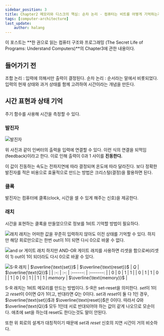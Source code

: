 ```yaml
---
sidebar_position: 3
title: Chapter2 메모리와 디스크의 핵심: 순차 논리 - 컴퓨터는 비트를 어떻게 기억하는가
tags: [computer-architecture]
last_update:
    author: halang
---
```


이 포스트는 **한 권으로 읽는 컴퓨터 구조와 프로그래밍 (The Secret Life of Programs: Understand Computers)**의 Chapter3에 관한 내용이다.

## 들어가기 전

조합 논리 : 입력에 의해서만 출력이 결정된다.
순차 논리 : 순서라는 말에서 비롯되었다. 입력의 현재 상태와 과거 상태를 함께 고려하여 시간이라는 개념을 만든다.

## 시간 표현과 상태 기억

주기 함수를 사용해 시간을 측정할 수 있다.

### 발진자

![발진자](https://velog.velcdn.com/images%2Fyun2021%2Fpost%2Ff755cb8b-367b-4813-90d4-e99196b5f7d0%2F%EB%B0%9C%EC%8B%A0%EC%9E%90%20%EA%B7%B8%EB%A6%BC.png)

위 사진과 같이 인버터의 출력을 입력에 연결할 수 있다. 이런 식의 연결을 되먹임(feedback)이라고 한다. 이로 인해 출력이 0과 1 사이를 **진동한다.**

이 값이 진동하는 속도는 전파지연에 따라 결정되며 온도에 따라 달라진다. 보다 정확한 발진자를 적은 비용으로 효율적으로 만드는 방법은 크리스털(결정)을 활용하면 된다.

### 클록

발진자는 컴퓨터에 클록(clock, 시간을 셀 수 있게 해주는 신호)을 제공한다.

### 래치

시간을 표현하는 클록을 만들었으므로 정보를 1비트 기억할 방법이 필요하다.

![래치](https://bugoverdose.github.io/static/9c4c401041cbe1d47f69c5670e1f7987/aeb78/or-gate-latch.png)
래치는 어떠한 값을 꾸준히 입력하지 않아도 이전 상태를 기억할 수 있다. 하지만 해당 회로만으로는 한번 out이 1이 되면 다시 0으로 바꿀 수 없다.

![and or 게이트 래치](https://bugoverdose.github.io/static/ce0eb5c7816f92b4addf0c24a6ac907c/a6d36/and-or-gate-latch.png)
하지만 AND-OR 게이트 래치를 사용하면 리셋을 함으로써(리셋이 1) out이 1이 되더라도 다시 0으로 바꿀 수 있다.

![S-R 래치](https://bugoverdose.github.io/static/7b643fcaceb7129332dd47c0b700ef88/98b6e/s-r-latch.png)
| $\overline{\text{set}}$ | $\overline{\text{reset}}$ | $Q$ | $\overline{\text{Q}}$ |
| :-: | :-: | :------: | :-------: |
| 0 | 0 | 1 | 1 |
| 0 | 1 | 1 | 0 |
| 1 | 0 | 0 | 1 |
| 1 | 1 | $memory$ | $\overline{\text{memory}}$ |

S-R 래치는 1비트 메모리를 만드는 방법이다. S-R은 set-reset을 의미한다. $set$이 1이고 $reset$이 0이면 $Q$가 1이고, 반대라면 $Q$는 0이다.
$set$과 $reset$이 둘 다 1인 경우, $\overline{\text{set}}$과 $\overline{\text{reset}}$은 0이다. 따라서 $Q$와 $\overline{\text{Q}}$ 모두 1인데 서로 반대되어야 하는 값이 같게 나오므로 모순이다. 애초에 set을 하는데 reset도 한다는것도 말이 안된다.

또한 위 회로의 설계가 대칭적이기 때문에 $set$과 $reset$ 신호의 지연 시간이 거의 비슷하다.
